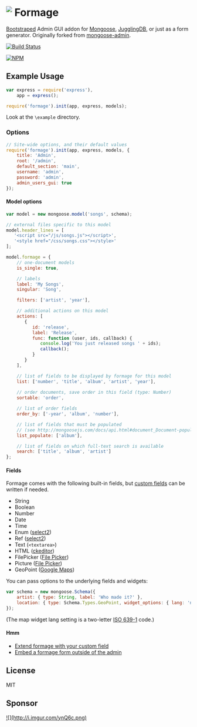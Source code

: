 # <img src="http://i.imgur.com/9vVHCPY.png" align="top" /> Formage 

[Bootstraped](http://twitter.github.com/bootstrap/) Admin GUI addon for [Mongoose](http://mongoosejs.com/), [JugglingDB](https://github.com/1602/jugglingdb), or just as a form generator.
Originally forked from [mongoose-admin](https://github.com/marccampbell/mongoose-admin).

[![Build Status](https://travis-ci.org/node4good/formage.png?branch=master "Build Status")](https://travis-ci.org/node4good/formage) 

[![NPM](https://nodei.co/npm/formage.png)](https://www.npmjs.com/package/formage)

## Example Usage
```js
var express = require('express'),
    app = express();

require('formage').init(app, express, models);
```

Look at the `\example` directory.

### Options
```js
// Site-wide options, and their default values
require('formage').init(app, express, models, {
    title: 'Admin',
    root: '/admin',
    default_section: 'main',
    username: 'admin',
    password: 'admin',
    admin_users_gui: true
});
```

#### Model options
```js
var model = new mongoose.model('songs', schema);

// external files specific to this model
model.header_lines = [
   '<script src="/js/songs.js"></script>',
   '<style href="/css/songs.css"></style>'
];

model.formage = {
    // one-document models
    is_single: true,

    // labels
    label: 'My Songs',
    singular: 'Song',

    filters: ['artist', 'year'],

    // additional actions on this model
    actions: [
       {
          id: 'release',
          label: 'Release',
          func: function (user, ids, callback) {
             console.log('You just released songs ' + ids);
             callback();
          }
       }
    ],

    // list of fields to be displayed by formage for this model
    list: ['number', 'title', 'album', 'artist', 'year'],
    
    // order documents, save order in this field (type: Number)
    sortable: 'order',

    // list of order fields
    order_by: ['-year', 'album', 'number'],

    // list of fields that must be populated
    // (see http://mongoosejs.com/docs/api.html#document_Document-populate)
    list_populate: ['album'],

    // list of fields on which full-text search is available
    search: ['title', 'album', 'artist']
};
```

#### Fields
Formage comes with the following built-in fields,
but [custom fields](https://github.com/Empeeric/formage/wiki/Custom-Fields) can be written if needed.
- String
- Boolean
- Number
- Date
- Time
- Enum ([select2](http://ivaynberg.github.io/select2/))
- Ref ([select2](http://ivaynberg.github.io/select2/))
- Text (`<textarea>`)
- HTML ([ckeditor](http://ckeditor.com/))
- FilePicker ([File Picker](https://www.inkfilepicker.com/))
- Picture ([File Picker](https://www.inkfilepicker.com/))
- GeoPoint ([Google Maps](https://maps.google.com/))

You can pass options to the underlying fields and widgets:
```js
var schema = new mongoose.Schema({
    artist: { type: String, label: 'Who made it?' },
    location: { type: Schema.Types.GeoPoint, widget_options: { lang: 'nl' }}
});
```
(The map widget lang setting is a two-letter [ISO 639-1](http://en.wikipedia.org/wiki/List_of_ISO_639-1_codes) code.)

#### Hmm
- [Extend formage with your custom field](https://github.com/Empeeric/formage/wiki/Custom-Fields)
- [Embed a formage form outside of the admin](https://github.com/Empeeric/formage/wiki/Outing-Formage-Form)

License
-------
MIT

Sponsor
--------
<a id="stormlogo" href="http://www.jetbrains.com/webstorm/" alt="Smart IDE for web development with HTML Editor, CSS &amp; JavaScript support" title="Smart IDE for web development with HTML Editor, CSS &amp; JavaScript support">
  ![](http://i.imgur.com/ynQ6c.png)
</a>
